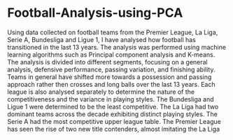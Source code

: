 # Football-Analysis-using-PCA

Using data collected on football teams from the Premier League, La
Liga, Serie A, Bundesliga and Ligue 1, I have analysed how football has
transitioned in the last 13 years. The analysis was performed using machine
learning algorithms such as Principal component analysis and K-means. The
analysis is divided into different segments, focusing on a general analysis,
defensive performance, passing variation, and finishing ability. Teams in
general have shifted more towards a possession and passing approach rather
then crosses and long balls over the last 13 years.
Each league is also analysed separately to determine the nature of the
competitiveness and the variance in playing styles. The Bundesliga and
Ligue 1 were determined to be the least competitive. The La Liga had two
dominant teams across the decade exhibiting distinct playing styles. The
Serie A had the most competitive upper league table. The Premier League
has seen the rise of two new title contenders, almost imitating the La Liga
